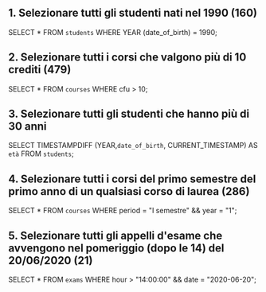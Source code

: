 ## 1. Selezionare tutti gli studenti nati nel 1990 (160)

SELECT \* FROM `students`
WHERE YEAR (date_of_birth) = 1990;

## 2. Selezionare tutti i corsi che valgono più di 10 crediti (479)

SELECT \* FROM `courses`
WHERE cfu > 10;

## 3. Selezionare tutti gli studenti che hanno più di 30 anni

SELECT TIMESTAMPDIFF (YEAR,`date_of_birth`, CURRENT_TIMESTAMP) AS `età`
FROM `students`;

## 4. Selezionare tutti i corsi del primo semestre del primo anno di un qualsiasi corso di laurea (286)

SELECT \* FROM `courses` WHERE period = "I semestre" && year = "1";

## 5. Selezionare tutti gli appelli d'esame che avvengono nel pomeriggio (dopo le 14) del 20/06/2020 (21)

SELECT \* FROM `exams`
WHERE hour > "14:00:00" && date = "2020-06-20";
